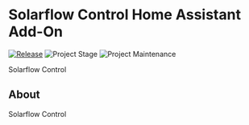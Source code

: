 # Solarflow Control Home Assistant Add-On

[![Release][release-shield]][release] ![Project Stage][project-stage-shield] ![Project Maintenance][maintenance-shield]

Solarflow Control

## About

Solarflow Control

[forum-shield]: https://img.shields.io/badge/community-forum-brightgreen.svg
[maintenance-shield]: https://img.shields.io/maintenance/yes/2024.svg
[project-stage-shield]: https://img.shields.io/badge/project%20stage-production%20ready-brightgreen.svg
[release-shield]: https://img.shields.io/badge/version-fa28c92-blue.svg
[release]: https://github.com/dfigus/addon-solarflow-control/tree/fa28c92